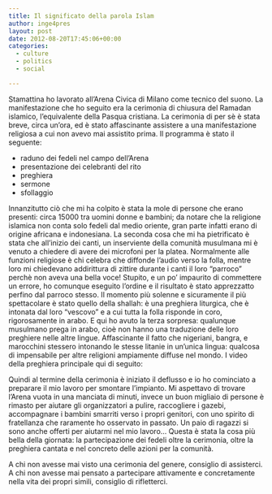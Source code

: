 ```yaml
---
title: Il significato della parola Islam
author: inge4pres
layout: post
date: 2012-08-20T17:45:06+00:00
categories:
  - culture
  - politics
  - social

---
```

Stamattina ho lavorato all&#8217;Arena Civica di Milano come tecnico del suono. La manifestazione che ho seguito era la cerimonia di chiusura del Ramadan islamico, l&#8217;equivalente della Pasqua cristiana. La cerimonia di per sè è stata breve, circa un&#8217;ora, ed è stato affascinante assistere a una manifestazione religiosa a cui non avevo mai assistito prima. Il programma è stato il seguente:

  * raduno dei fedeli nel campo dell&#8217;Arena
  * presentazione dei celebranti del rito
  * preghiera
  * sermone
  * sfollaggio

Innanzitutto ciò che mi ha colpito è stata la mole di persone che erano presenti: circa 15000 tra uomini donne e bambini; da notare che la religione islamica non conta solo fedeli dal medio oriente, gran parte infatti erano di origine africana e indonesiana. La seconda cosa che mi ha pietrificato è stata che all&#8217;inizio dei canti, un inserviente della comunità musulmana mi è venuto a chiedere di avere dei microfoni per la platea. Normalmente alle funzioni religiose è chi celebra che diffonde l&#8217;audio verso la folla, mentre loro mi chiedevano addirittura di zittire durante i canti il loro &#8220;parroco&#8221; perchè non aveva una bella voce! Stupito, e un po&#8217; impaurito di commettere un errore, ho comunque eseguito l&#8217;ordine e il risultato è stato apprezzatto perfino dal parroco stesso. Il momento più solenne e sicuramente il più spettacolare è stato quello della shallah: è una preghiera liturgica, che è intonata dal loro &#8220;vescovo&#8221; e a cui tutta la folla risponde in coro, rigorosamente in arabo. E qui ho avuto la terza sorpresa: qualunque musulmano prega in arabo, cioè non hanno una traduzione delle loro preghiere nelle altre lingue. Affascinante il fatto che nigeriani, bangra, e marocchini stessero intonando le stesse litanie in un&#8217;unica lingua: qualcosa di impensabile per altre religioni ampiamente diffuse nel mondo. I video della preghiera principale qui di seguito:

<center>
</center>

<center>
</center>

<center>
</center>Quindi al termine della cerimonia è iniziato il deflusso e io ho cominciato a preparare il mio lavoro per smontare l&#8217;impianto. Mi aspettavo di trovare l&#8217;Arena vuota in una manciata di minuti, invece un buon migliaio di persone è rimasto per aiutare gli organizzatori a pulire, raccogliere i gazebi, accompagnare i bambini smarriti verso i propri genitori, con uno spirito di fratellanza che raramente ho osservato in passato. Un paio di ragazzi si sono anche offerti per aiutarmi nel mio lavoro&#8230; Questa è stata la cosa più bella della giornata: la partecipazione dei fedeli oltre la cerimonia, oltre la preghiera cantata e nel concreto delle azioni per la comunità.


  
A chi non avesse mai visto una cerimonia del genere, consiglio di assisterci. A chi non avesse mai pensato a partecipare attivamente e concretamente nella vita dei propri simili, consiglio di rifletterci.